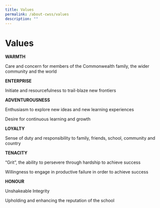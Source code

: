 ```yaml
---
title: Values
permalink: /about-cwss/values
description: ""
---
```

Values
======

  

**WARMTH**

Care and concern for members of the Commonwealth family, the wider community and the world

  

**ENTERPRISE**

Initiate and resourcefulness to trail-blaze new frontiers

  

**ADVENTUROUSNESS**

Enthusiasm to explore new ideas and new learning experiences

Desire for continuous learning and growth

  

**LOYALTY**

Sense of duty and responsibility to family, friends, school, community and country

  

**TENACITY**

“Grit”, the ability to persevere through hardship to achieve success

Willingness to engage in productive failure in order to achieve success

  

**HONOUR**

Unshakeable Integrity

Upholding and enhancing the reputation of the school